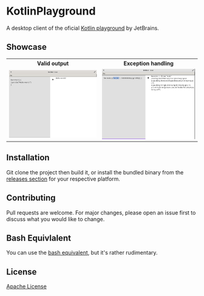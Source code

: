 # KotlinPlayground
A desktop client of the oficial [Kotlin playground](https://play.kotlinlang.org) by JetBrains.

## Showcase
<table>
  <tr>
    <th>Valid output</th>
    <th>Exception handling</th>
  </tr>
  <tr>
    <td>
      <img src="./media/MainScreen.png" width="500">
    </td>
    <td>
      <img src="./media/exception.png" width="500">
    </td>
  </tr>
</table>

## Installation

Git clone the project then build it, or install the bundled binary from the [releases section](https://github.com/z0xyz/kotlinPlayground/releases) for your respective platform.

## Contributing

Pull requests are welcome. For major changes, please open an issue first
to discuss what you would like to change.

## Bash Equivlalent
You can use the [bash equivalent](./kotlinPlayground), but it's rather rudimentary.

## License

[Apache License](./LICENSE.txt)
